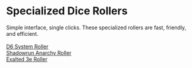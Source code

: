 <h1>Specialized Dice Rollers</h1>
Simple interface, single clicks. These specialized rollers are fast, friendly, and efficient.
<br />
<br /><a href="/d6-system-roller/d6-system-roller.html">D6 System Roller</a>
<br /><a href="/anarchy-roller/anarchy-roller.html">Shadowrun Anarchy Roller</a>
<br /><a href="/exalted-roller/exalted-roller.html">Exalted 3e Roller</a>